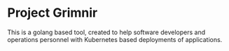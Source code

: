 # Project Grimnir

This is a golang based tool, created to help software developers and operations personnel with Kubernetes based deployments of applications.